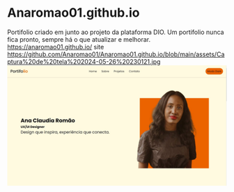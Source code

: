# Anaromao01.github.io
Portifolio criado em junto ao projeto da plataforma DIO.
Um portifolio nunca fica pronto, sempre há o que atualizar e melhorar.
https://anaromao01.github.io/ site
https://github.com/Anaromao01/Anaromao01.github.io/blob/main/assets/Captura%20de%20tela%202024-05-26%20230121.jpg
![Site](./assets/Captura%20de%20tela%202024-05-26%20230121.jpg)
